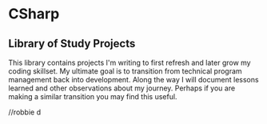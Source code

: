 # CSharp
Library of Study Projects
-------------------------
This library contains projects I'm writing to first refresh and later grow my coding skillset.  My ultimate goal is to transition from technical program management back into development.  Along the way I will document lessons learned and other observations about my journey.  Perhaps if you are making a similar transition you may find this useful.  

//robbie d
